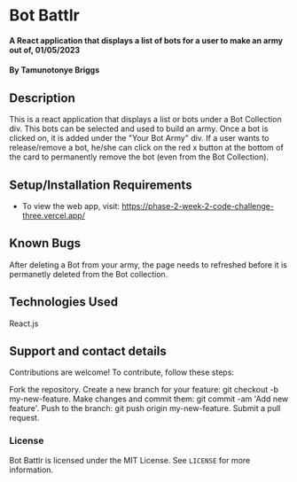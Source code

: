# Bot Battlr
#### A React application that displays a list of bots for a user to make an army out of, 01/05/2023

#### By **Tamunotonye Briggs**

## Description
This is a react application that displays a list or bots under a Bot Collection div. This bots can be selected and used to build an army. Once a bot is clicked on, it is added under the "Your Bot Army" div. If a user wants to release/remove a bot, he/she can click on the red x button at the bottom of the card to permanently remove the bot (even from the Bot Collection). 

## Setup/Installation Requirements
* To view the web app, visit: https://phase-2-week-2-code-challenge-three.vercel.app/

## Known Bugs
After deleting a Bot from your army, the page needs to refreshed before it is permanetly deleted from the Bot collection.

## Technologies Used
React.js

## Support and contact details
Contributions are welcome! To contribute, follow these steps:

Fork the repository.
Create a new branch for your feature: git checkout -b my-new-feature.
Make changes and commit them: git commit -am 'Add new feature'.
Push to the branch: git push origin my-new-feature.
Submit a pull request.

### License
Bot Battlr is licensed under the MIT License. See `LICENSE` for more information.
